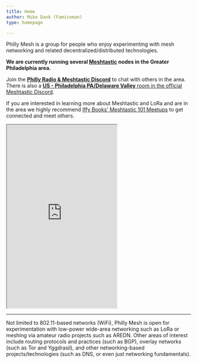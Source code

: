 ```yaml
---
title: Home
author: Mike Dank (Famicoman)
type: homepage

---
```

Philly Mesh is a group for people who enjoy experimenting with mesh networking and related decentralized/distributed technologies.  

**We are currently running several [Meshtastic](https://meshtastic.org/) nodes in the Greater Philadelphia area.**  

Join the [**Philly Radio & Meshtastic Discord**](https://discord.gg/MWWbAkRR9v) to chat with others in the area. There is also a [**US - Philadelphia PA/Delaware Valley** room in the official Meshtastic Discord](https://discord.com/channels/867578229534359593/1280671409995255809).

If you are interested in learning more about Meshtastic and LoRa and are in the area we highly recommend [Iffy Books' Meshtastic 101 Meetups](https://iffybooks.net/series/📡-meshtastic-101/) to get connected and meet others.  

<iframe src="https://meshtastic.liamcottle.net/?lat=39.93790865601035&lng=284.81369018554693&zoom=11 width="100%" height="500"></iframe>

___

Not limited to 802.11-based networks (WiFi), Philly Mesh is open for experimentation with low-power wide-area networking such as LoRa or meshing via amateur radio projects such as AREDN. Other areas of interest include routing protocols and practices (such as BGP), overlay networks (such as Tor and Yggdrasil), and other networking-based projects/technologies (such as DNS, or even just networking fundamentals).  
